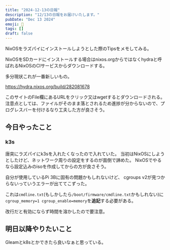 ```yaml
---
title: "2024-12-13の日報"
description: "12/13の日報をお届けいたします。"
pubDate: "Dec 13 2024"
emoji: 🦊
tags: []
draft: false
---
```


NixOSをラズパイにインストールしようとした際のTipsをメモしてみる。

NixOSをSDカードにインストールする場合はnixos.orgからではなくhydraと呼ばれるNixOSのCIサービスからダウンロードする。

多分現状これが一番新しいもの。

https://hydra.nixos.org/build/282081678

このサイトのFile欄にあるURLをクリック又はwgetするとダウンロードされる。
注意点としては、ファイルがそのまま落とされるため進捗が分からないので、プログレスバーを付けるなり工夫した方が良さそう。

## 今日やったこと

### k3s

唐突にラズパイにk3sを入れたくなったので入れていた。
当初はNixOSにしようとしたけど、ネットワーク周りの設定をするのが面倒で諦めた。
NixOSでやるなら設定込みのisoを作成してからの方が良さそう。

自分が使用しているPi 3Bに固有の問題かもしれないけど、 cgroups
v2が見つからないっていうエラーが出ててこずった。

これは`cmdline.txt`(もしかしたら`/boot/firmware/cmdline.txt`かもしれない)に`cgroup_memory=1 cgroup_enable=memory`を**追記**する必要がある。

改行だと有効にならず時間を溶かしたので要注意。

## 明日以降やりたいこと

Gleamとk8sとかできたら良いなぁと思っている。
